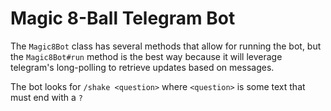 # Magic 8-Ball Telegram Bot

The `Magic8Bot` class has several methods that allow for running the bot, but the `Magic8Bot#run` method is the best way because it will leverage telegram's long-polling to retrieve updates based on messages.

The bot looks for `/shake <question>` where `<question>` is some text that must end with a `?`
